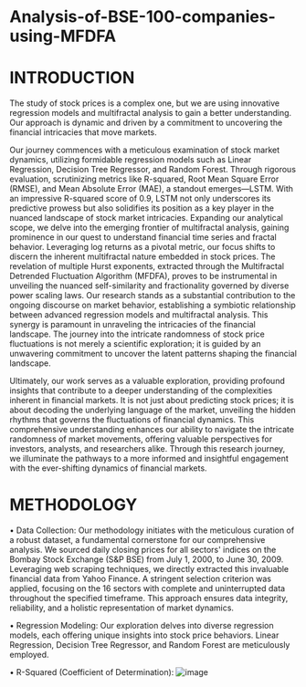 # Analysis-of-BSE-100-companies-using-MFDFA


# INTRODUCTION
The study of stock prices is a complex one, but we are using innovative regression models and
multifractal analysis to gain a better understanding. Our approach is dynamic and driven by a
commitment to uncovering the financial intricacies that move markets.

Our journey commences with a meticulous examination of stock market dynamics, utilizing
formidable regression models such as Linear Regression, Decision Tree Regressor, and Random
Forest. Through rigorous evaluation, scrutinizing metrics like R-squared, Root Mean Square
Error (RMSE), and Mean Absolute Error (MAE), a standout emerges—LSTM. With an
impressive R-squared score of 0.9, LSTM not only underscores its predictive prowess but also
solidifies its position as a key player in the nuanced landscape of stock market intricacies.
Expanding our analytical scope, we delve into the emerging frontier of multifractal analysis,
gaining prominence in our quest to understand financial time series and fractal behavior.
Leveraging log returns as a pivotal metric, our focus shifts to discern the inherent multifractal
nature embedded in stock prices. The revelation of multiple Hurst exponents, extracted through
the Multifractal Detrended Fluctuation Algorithm (MFDFA), proves to be instrumental in
unveiling the nuanced self-similarity and fractionality governed by diverse power scaling laws.
Our research stands as a substantial contribution to the ongoing discourse on market behavior,
establishing a symbiotic relationship between advanced regression models and multifractal
analysis. This synergy is paramount in unraveling the intricacies of the financial landscape. The
journey into the intricate randomness of stock price fluctuations is not merely a scientific
exploration; it is guided by an unwavering commitment to uncover the latent patterns shaping
the financial landscape.

Ultimately, our work serves as a valuable exploration, providing profound insights that
contribute to a deeper understanding of the complexities inherent in financial markets. It is not
just about predicting stock prices; it is about decoding the underlying language of the market,
unveiling the hidden rhythms that governs the fluctuations of financial dynamics. This
comprehensive understanding enhances our ability to navigate the intricate randomness of
market movements, offering valuable perspectives for investors, analysts, and researchers alike.
Through this research journey, we illuminate the pathways to a more informed and insightful
engagement with the ever-shifting dynamics of financial markets.

# METHODOLOGY  
  
•	Data Collection: 
Our methodology initiates with the meticulous curation of a robust dataset, a fundamental cornerstone for our comprehensive analysis. We sourced daily closing prices for all sectors' indices on the Bombay Stock Exchange (S&P BSE) from July 1, 2000, to June 30, 2009. Leveraging web scraping techniques, we directly extracted this invaluable financial data from Yahoo Finance. A stringent selection criterion was applied, focusing on the 16 sectors with complete and uninterrupted data throughout the specified timeframe. This approach ensures data integrity, reliability, and a holistic representation of market dynamics. 
 
•	Regression Modeling: 
Our exploration delves into diverse regression models, each offering unique insights into stock price behaviors. Linear Regression, Decision Tree Regressor, and Random Forest are meticulously employed.  

•	R-Squared (Coefficient of Determination): 
![image](https://github.com/simran7707/Analysis-of-BSE-100-companies-stocks-from-2013---2023-using-MFDFA-/assets/91286198/d3ba3a64-cfa3-4f48-9ec5-edd7cfdee268)
